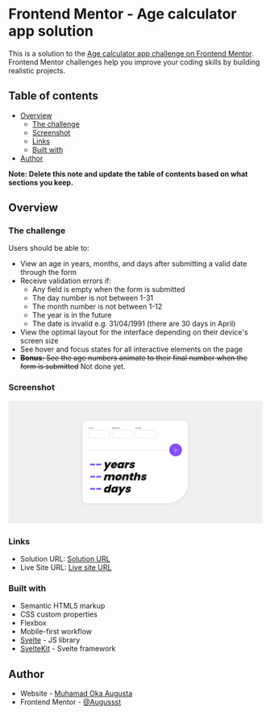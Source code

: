 # Frontend Mentor - Age calculator app solution

This is a solution to the [Age calculator app challenge on Frontend Mentor](https://www.frontendmentor.io/challenges/age-calculator-app-dF9DFFpj-Q). Frontend Mentor challenges help you improve your coding skills by building realistic projects.

## Table of contents

- [Overview](#overview)
  - [The challenge](#the-challenge)
  - [Screenshot](#screenshot)
  - [Links](#links)
  - [Built with](#built-with)
- [Author](#author)

**Note: Delete this note and update the table of contents based on what sections you keep.**

## Overview

### The challenge

Users should be able to:

- View an age in years, months, and days after submitting a valid date through the form
- Receive validation errors if:
  - Any field is empty when the form is submitted
  - The day number is not between 1-31
  - The month number is not between 1-12
  - The year is in the future
  - The date is invalid e.g. 31/04/1991 (there are 30 days in April)
- View the optimal layout for the interface depending on their device's screen size
- See hover and focus states for all interactive elements on the page
- ~~**Bonus**: See the age numbers animate to their final number when the form is submitted~~ Not done yet.

### Screenshot

![](./screenshot.png)

### Links

- Solution URL: [Solution URL](https://github.com/Augussst/age-calculator)
- Live Site URL: [Live site URL](augussst-age-calculator.vercel.app)

### Built with

- Semantic HTML5 markup
- CSS custom properties
- Flexbox
- Mobile-first workflow
- [Svelte](https://svelte.dev/) - JS library
- [SvelteKit](https://kit.svelte.dev/) - Svelte framework

## Author

- Website - [Muhamad Oka Augusta](https://okreate.me)
- Frontend Mentor - [@Augussst](https://www.frontendmentor.io/profile/Augussst)
